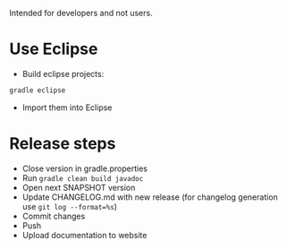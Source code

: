 Intended for developers and not users.

# Use Eclipse

- Build eclipse projects:

``` bash
gradle eclipse
```

- Import them into Eclipse

# Release steps

- Close version in gradle.properties
- Run `gradle clean build javadoc`
- Open next SNAPSHOT version
- Update CHANGELOG.md with new release (for changelog generation use `git log --format=%s`)
- Commit changes
- Push
- Upload documentation to website
